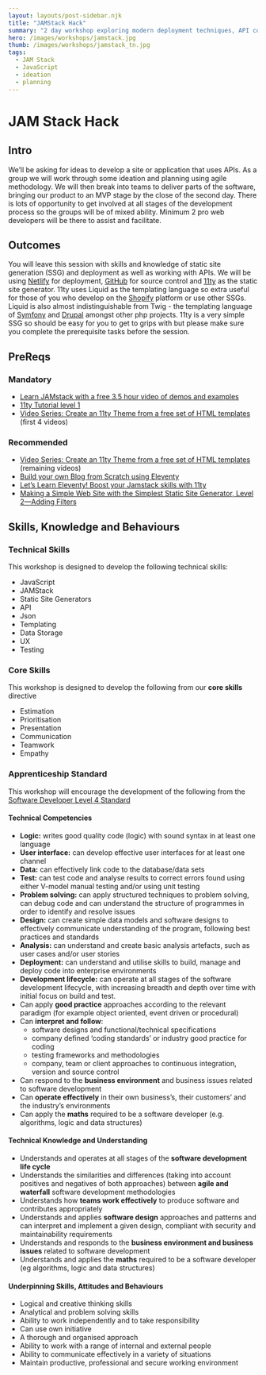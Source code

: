 ```yaml
---
layout: layouts/post-sidebar.njk
title: "JAMStack Hack"
summary: "2 day workshop exploring modern deployment techniques, API consuption, agile planning and abstraction. We'll be building a site or single page app for a made up product or service utalising various APIs to hold data, deliver content and more..."
hero: /images/workshops/jamstack.jpg
thumb: /images/workshops/jamstack_tn.jpg
tags:
  - JAM Stack
  - JavaScript
  - ideation
  - planning
---
```

# JAM Stack Hack 

## Intro

We’ll be asking for ideas to develop a site or application that uses APIs. As a group we will work through some ideation and planning using agile methodology. We will then break into teams to deliver parts of the software, bringing our product to an MVP stage by the close of the second day. There is lots of opportunity to get involved at all stages of the development process so the groups will be of mixed ability. Minimum 2 pro web developers will be there to assist and facilitate.

## Outcomes

You will leave this session with skills and knowledge of static site generation (SSG) and deployment as well as working with APIs. We will be using [Netlify](https://www.netlify.com/) for deployment, [GitHub](https://github.com/) for source control and [11ty](https://www.11ty.dev/) as the static site generator. 11ty uses Liquid as the templating language so extra useful for those of you who develop on the [Shopify](https://www.shopify.com/) platform or use other SSGs. Liquid is also almost indistinguishable from Twig - the templating language of [Symfony](https://symfony.com/) and [Drupal](https://www.drupal.org/) amongst other php projects. 11ty is a very simple SSG so should be easy for you to get to grips with but please make sure you complete the prerequisite tasks before the session.

## PreReqs

### Mandatory 

* [Learn JAMstack with a free 3.5 hour video of demos and examples](https://www.netlify.com/blog/2020/03/12/learn-jamstack-with-a-free-3.5-hour-video-of-demos-and-examples/)
* [11ty Tutorial level 1](https://www.zachleat.com/web/eleventy-tutorial-level-1/)
* [Video Series: Create an 11ty Theme from a free set of HTML templates](https://www.youtube.com/playlist?list=PLOSLUtJ_J3rrJ1R1qEf8CCEpV3GgbJGNr) (first 4 videos)

### Recommended

* [Video Series: Create an 11ty Theme from a free set of HTML templates](https://www.youtube.com/playlist?list=PLOSLUtJ_J3rrJ1R1qEf8CCEpV3GgbJGNr) (remaining videos)
* [Build your own Blog from Scratch using Eleventy](https://www.filamentgroup.com/lab/build-a-blog/)
* [Let’s Learn Eleventy! Boost your Jamstack skills with 11ty](https://www.netlify.com/blog/2020/04/09/lets-learn-eleventy-boost-your-jamstack-skills-with-11ty/)
* [Making a Simple Web Site with the Simplest Static Site Generator, Level 2—Adding Filters](https://medium.com/@11ty/making-a-simple-web-site-with-eleventy-level-2-1b356183377c)

## Skills, Knowledge and Behaviours

### Technical Skills

This workshop is designed to develop the following technical skills:

* JavaScript
* JAMStack
* Static Site Generators
* API
* Json
* Templating 
* Data Storage
* UX
* Testing

### Core Skills

This workshop is designed to develop the following from our **core skills** directive

* Estimation
* Prioritisation
* Presentation
* Communication
* Teamwork
* Empathy

### Apprenticeship Standard

This workshop will encourage the development of the following from the [Software Developer Level 4 Standard](https://www.instituteforapprenticeships.org/apprenticeship-standards/software-developer/)

#### Technical Competencies

* **Logic:** writes good quality code (logic) with sound syntax in at least one language
* **User interface:** can develop effective user interfaces for at least one channel
* **Data:** can effectively link code to the database/data sets
* **Test:** can test code and analyse results to correct errors found using either V-model manual testing and/or using unit testing
* **Problem solving:** can apply structured techniques to problem solving, can debug code and can understand the structure of programmes in order to identify and resolve issues
* **Design:** can create simple data models and software designs to effectively communicate understanding of the program, following best practices and standards
* **Analysis:** can understand and create basic analysis artefacts, such as user cases and/or user stories
* **Deployment:** can understand and utilise skills to build, manage and deploy code into enterprise environments
* **Development lifecycle:** can operate at all stages of the software development lifecycle, with increasing breadth and depth over time with initial focus on build and test.
* Can apply **good practice** approaches according to the relevant paradigm (for example object oriented, event driven or procedural)
* Can **interpret and follow**:
    * software designs and functional/technical specifications
    * company defined ‘coding standards’ or industry good practice for coding
    * testing frameworks and methodologies
    * company, team or client approaches to continuous integration, version and source control
* Can respond to the **business environment** and business issues related to software development
* Can **operate effectively** in their own business’s, their customers’ and the industry’s environments
* Can apply the **maths** required to be a software developer (e.g. algorithms, logic and data structures)

#### Technical Knowledge and Understanding

* Understands and operates at all stages of the **software development life cycle**
* Understands the similarities and differences (taking into account positives and negatives of both approaches) between **agile and waterfall** software development methodologies
* Understands how **teams work effectively** to produce software and contributes appropriately
* Understands and applies **software design** approaches and patterns and can interpret and implement a given design, compliant with security and maintainability requirements
* Understands and responds to the **business environment and business issues** related to software development
* Understands and applies the **maths** required to be a software developer (eg algorithms, logic and data structures)

#### Underpinning Skills, Attitudes and Behaviours

* Logical and creative thinking skills
* Analytical and problem solving skills
* Ability to work independently and to take responsibility
* Can use own initiative
* A thorough and organised approach
* Ability to work with a range of internal and external people
* Ability to communicate effectively in a variety of situations
* Maintain productive, professional and secure working environment